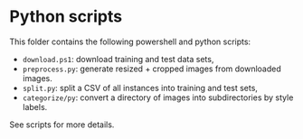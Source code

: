 # Python scripts

This folder contains the following powershell and python scripts:

* `download.ps1`: download training and test data sets,
* `preprocess.py`: generate resized + cropped images from downloaded images.
* `split.py`: split a CSV of all instances into training and test sets,
* `categorize/py`: convert a directory of images into subdirectories by style labels.

See scripts for more details.